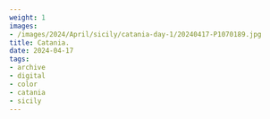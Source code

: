 ```yaml
---
weight: 1
images:
- /images/2024/April/sicily/catania-day-1/20240417-P1070189.jpg
title: Catania.
date: 2024-04-17
tags:
- archive
- digital
- color
- catania
- sicily
---
```


